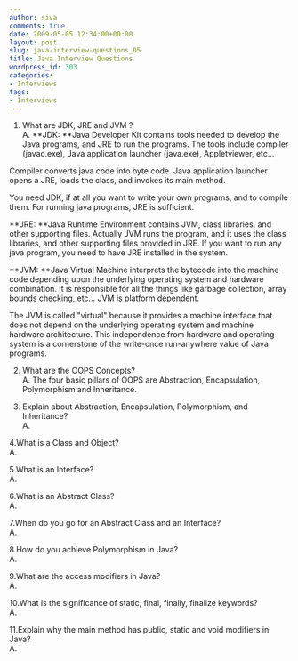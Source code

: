 ```yaml
---
author: siva
comments: true
date: 2009-05-05 12:34:00+00:00
layout: post
slug: java-interview-questions_05
title: Java Interview Questions
wordpress_id: 303
categories:
- Interviews
tags:
- Interviews
---
```


1. What are JDK, JRE and JVM ?  
A. **JDK: **Java Developer Kit contains tools needed to develop the Java programs, and JRE to run the programs. The tools include compiler (javac.exe), Java application launcher (java.exe), Appletviewer, etc…  
  
Compiler converts java code into byte code. Java application launcher opens a JRE, loads the class, and invokes its main method.  
  
You need JDK, if at all you want to write your own programs, and to compile them. For running java programs, JRE is sufficient.  
  
**JRE: **Java Runtime Environment contains JVM, class libraries, and other supporting files. Actually JVM runs the program, and it uses the class libraries, and other supporting files provided in JRE. If you want to run any java program, you need to have JRE installed in the system.  
  
**JVM: **Java Virtual Machine interprets the bytecode into the machine code depending upon the underlying operating system and hardware combination. It is responsible for all the things like garbage collection, array bounds checking, etc… JVM is platform dependent.  
  
The JVM is called "virtual" because it provides a machine interface that does not depend on the underlying operating system and machine hardware architecture. This independence from hardware and operating system is a cornerstone of the write-once run-anywhere value of Java programs.  
  
2. What are the OOPS Concepts?  
A. The four basic pillars of OOPS are Abstraction, Encapsulation, Polymorphism and Inheritance.  
  
  
  
3. Explain about Abstraction, Encapsulation, Polymorphism, and Inheritance?  
A.  
  
  
4.What is a Class and Object?  
A.  
  
5.What is an Interface?  
A.  
  
6.What is an Abstract Class?  
A.  
  
7.When do you go for an Abstract Class and an Interface?  
A.  
  
8.How do you achieve Polymorphism in Java?  
A.  
  
9.What are the access modifiers in Java?  
A.  
  
10.What is the significance of static, final, finally, finalize keywords?  
A.  
  
11.Explain why the main method has public, static and void modifiers in Java?      
A.
